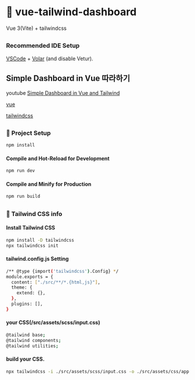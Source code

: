 # 🐸 vue-tailwind-dashboard

Vue 3(Vite) + tailwindcss

##
### Recommended IDE Setup

[VSCode](https://code.visualstudio.com/) + [Volar](https://marketplace.visualstudio.com/items?itemName=Vue.volar) (and disable Vetur).

##
## Simple Dashboard in Vue 따라하기

youtube [Simple Dashboard in Vue and Tailwind](https://youtu.be/P2hwV3MQ-wE?si=ZMGvJmd1glNUD94y)

[vue](https://vuejs.org)

[tailwindcss](https://tailwindcss.com)


##
### 📌 Project Setup

```sh
npm install
```

#### Compile and Hot-Reload for Development

```sh
npm run dev
```

#### Compile and Minify for Production

```sh
npm run build
```

##
### 📌 Tailwind CSS info
#### Install Tailwind CSS

```sh
npm install -D tailwindcss
npx tailwindcss init
```

#### tailwind.config.js Setting

```sh
/** @type {import('tailwindcss').Config} */
module.exports = {
  content: ["./src/**/*.{html,js}"],
  theme: {
    extend: {},
  },
  plugins: [],
}
```

#### your CSS(/src/assets/scss/input.css)

```sh
@tailwind base;
@tailwind components;
@tailwind utilities;
```

#### build your CSS.

```sh
npx tailwindcss -i ./src/assets/scss/input.css -o ./src/assets/css/app.css --watch
```

